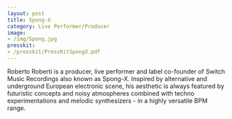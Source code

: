 ```yaml
---
layout: post
title: Spong-X
category: Live Performer/Producer
image:
- /img/Spong.jpg
presskit:
- /presskit/PressKitSpongX.pdf
---
```

Roberto Roberti is a producer, live performer and label co-founder of Switch Music Recordings also known as Spong-X. Inspired by alternative and underground European electronic scene, his aesthetic is always featured by futuristic concepts and noisy atmospheres combined with techno experimentations and melodic synthesizers - in a highly versatile BPM range.